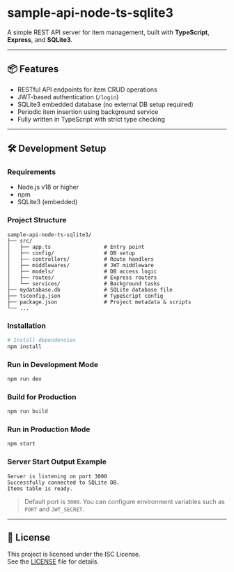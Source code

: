 # sample-api-node-ts-sqlite3

A simple REST API server for item management, built with **TypeScript**, **Express**, and **SQLite3**.

---

## 📦 Features

- RESTful API endpoints for item CRUD operations
- JWT-based authentication (`/login`)
- SQLite3 embedded database (no external DB setup required)
- Periodic item insertion using background service
- Fully written in TypeScript with strict type checking

---

## 🛠️ Development Setup

### Requirements

- Node.js v18 or higher
- npm
- SQLite3 (embedded)

### Project Structure

```
sample-api-node-ts-sqlite3/
├── src/
│   ├── app.ts                 # Entry point
│   ├── config/                # DB setup
│   ├── controllers/           # Route handlers
│   ├── middlewares/           # JWT middleware
│   ├── models/                # DB access logic
│   ├── routes/                # Express routers
│   └── services/              # Background tasks
├── mydatabase.db              # SQLite database file
├── tsconfig.json              # TypeScript config
├── package.json               # Project metadata & scripts
└── ...
```

### Installation

```bash
# Install dependencies
npm install
```

### Run in Development Mode

```bash
npm run dev
```

### Build for Production

```bash
npm run build
```

### Run in Production Mode

```bash
npm start
```

### Server Start Output Example

```
Server is listening on port 3000  
Successfully connected to SQLite DB.  
Items table is ready.
```

> Default port is `3000`. You can configure environment variables such as `PORT` and `JWT_SECRET`.

---

## 📄 License

This project is licensed under the ISC License.  
See the [LICENSE](./LICENSE) file for details.